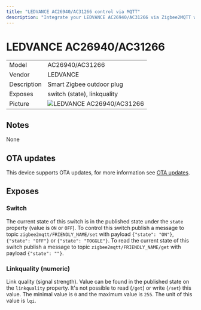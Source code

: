 ```yaml
---
title: "LEDVANCE AC26940/AC31266 control via MQTT"
description: "Integrate your LEDVANCE AC26940/AC31266 via Zigbee2MQTT with whatever smart home infrastructure you are using without the vendors bridge or gateway."
---
```


<!-- !!!! -->
<!-- ATTENTION: This file is auto-generated through docgen! -->
<!-- You can only edit the "## Notes"-Section. -->
<!-- !!!! -->

# LEDVANCE AC26940/AC31266

|     |     |
|-----|-----|
| Model | AC26940/AC31266  |
| Vendor  | LEDVANCE  |
| Description | Smart Zigbee outdoor plug |
| Exposes | switch (state), linkquality |
| Picture | ![LEDVANCE AC26940/AC31266](https://psi-4ward.github.io/zigbee2mqtt-docs/images/devices/AC26940-AC31266.jpg) |


## Notes

None


## OTA updates
This device supports OTA updates, for more information see [OTA updates](../guide/usage/ota_updates.md).


## Exposes

### Switch 
The current state of this switch is in the published state under the `state` property (value is `ON` or `OFF`).
To control this switch publish a message to topic `zigbee2mqtt/FRIENDLY_NAME/set` with payload `{"state": "ON"}`, `{"state": "OFF"}` or `{"state": "TOGGLE"}`.
To read the current state of this switch publish a message to topic `zigbee2mqtt/FRIENDLY_NAME/get` with payload `{"state": ""}`.

### Linkquality (numeric)
Link quality (signal strength).
Value can be found in the published state on the `linkquality` property.
It's not possible to read (`/get`) or write (`/set`) this value.
The minimal value is `0` and the maximum value is `255`.
The unit of this value is `lqi`.

